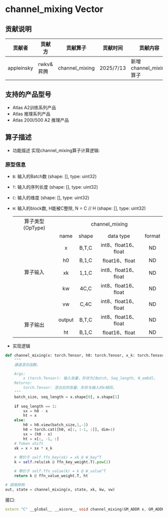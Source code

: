 # channel_mixing Vector

## 贡献说明
| 贡献者    | 贡献方  | 贡献算子                | 贡献时间      | 贡献内容                    |
|--------|------|---------------------|-----------|-------------------------|
| appleinsky | rwkv&昇腾 | channel_mixing | 2025/7/13 | 新增channel_mixing算子 |

## 支持的产品型号

- Atlas A2训练系列产品
- Atlas 推理系列产品
- Atlas 200I/500 A2 推理产品
## 算子描述
- 功能描述
实现channel_mixing算子计算逻辑:

### 原型信息
- `B`: 输入的Batch数 (shape: [], type: uint32)
- `T`: 输入的序列长度 (shape: [], type: uint32) 
- `C`: 输入的维度 (shape: [], type: uint32)
- `H`: 输入的block数, H能被C整除, N = C // H (shape: [], type: uint32)
  <table>
    <tr><td rowspan="1" align="center">算子类型(OpType)</td><td colspan="4" align="center">channel_mixing</td></tr>
    </tr>
    <tr><td rowspan="6" align="center">算子输入</td><td align="center">name</td><td align="center">shape</td><td align="center">data type</td><td align="center">format</td></tr>
    <tr><td align="center">x</td><td align="center">B,T,C</td><td align="center">int8、float16、float</td><td align="center">ND</td></tr>
    <tr><td align="center">h0</td><td align="center">B,1,C</td><td align="center">float16、float</td><td align="center">ND</td></tr>
    <tr><td align="center">xk</td><td align="center">1,1,C</td><td align="center">int8、float16、float</td><td align="center">ND</td></tr>
    <tr><td align="center">kw</td><td align="center">4C,C</td><td align="center">int8、float16、float</td><td align="center">ND</td></tr>
    <tr><td align="center">vw</td><td align="center">C,4C</td><td align="center">int8、float16、float</td><td align="center">ND</td></tr>
    </tr>
    </tr>
    <tr><td rowspan="2" align="center">算子输出</td><td align="center">output</td><td align="center">B,T,C</td><td align="center">int8、float16、float</td><td align="center">ND</td></tr>
    <td align="center">ht</td><td align="center">B,1,C</td><td align="center">float16、float</td><td align="center">ND</td></tr>
    </tr>
  </table>

- 实现逻辑
```python
def channel_mixing(x: torch.Tensor, h0: torch.Tensor, x_k: torch.Tensor, ffn_key_weight: torch.Tensor, ffn_value_weight: torch.Tensor) -> torch.Tensor:
    """
    通道混合函数。

    Args:
        x (torch.Tensor): 输入张量，形状为[Batch, Seq_length, N_embd]。
    Returns:
        torch.Tensor: 混合后的张量，形状与输入的x相同。
    """
    batch_size, seq_length = x.shape[0], x.shape[1]
    
    if seq_length == 1:
        sx = h0 - x
        ht = x
    else:
        h0 = h0.view(batch_size,1,-1)
        h0 = torch.cat([h0, x[:, :-1, :]], dim=1)
        sx = (h0 - x)
        ht = x[:, -1, :]
    # Token shift
    xk = x + sx * x_k
    
    # 等价于 self.ffn_key(xk) = xk @ W_key^T
    k = self.relu(xk @ ffn_key_weight.T).pow(2)

    # 等价于 self.ffn_value(k) = k @ W_value^T
    return k @ ffn_value_weight.T, ht

# 调用样例
out, state = channel_mixing(x, state, xk, kw, vw)

```

接口:

```cpp
extern "C" __global__ __aicore__ void channel_mixing(GM_ADDR x, GM_ADDR h0, GM_ADDR xk, GM_ADDR kw, GM_ADDR vw, GM_ADDR workspace, GM_ADDR tiling)
```
